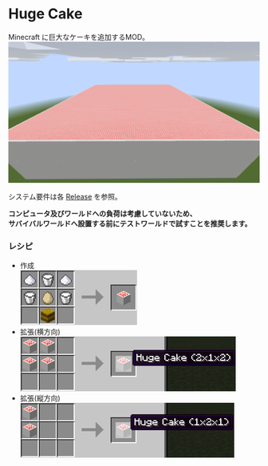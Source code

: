 # Huge Cake

Minecraft に巨大なケーキを追加するMOD。  
![](https://github.com/lichtmec/HugeCake/blob/master/doc/mod_image.png?raw=true)  

システム要件は各 [Release](https://github.com/lichtmec/HugeCake/releases) を参照。  
  
**コンピュータ及びワールドへの負荷は考慮していないため、  
サバイバルワールドへ設置する前にテストワールドで試すことを推奨します。**
  
### レシピ

- 作成  
  ![](https://raw.githubusercontent.com/lichtmec/HugeCake/master/doc/recipe_create.png)  
- 拡張(横方向)  
  ![](https://raw.githubusercontent.com/lichtmec/HugeCake/master/doc/recipe_ex-v.png)  
- 拡張(縦方向)  
  ![](https://raw.githubusercontent.com/lichtmec/HugeCake/master/doc/recipe_ex-h.png)
